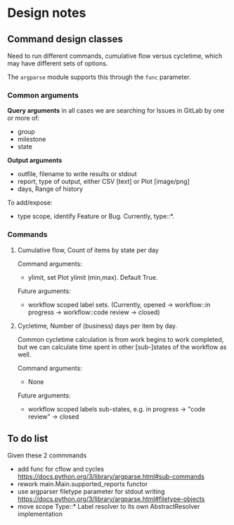 # Design notes

## Command design classes

Need to run different commands, cumulative flow versus cycletime, which may have different sets of options.

The `argparse` module supports this through the `func` parameter.

### Common arguments

**Query arguments** in all cases we are searching for Issues in GitLab by one or more of:

- group
- milestone
- state

**Output arguments**
- outfile, filename to write results or stdout
- report, type of output, either CSV [text] or Plot [image/png]
- days, Range of history

To add/expose:
- type scope, identify Feature or Bug. Currently, type::*.


### Commands

1. Cumulative flow, Count of items by state per day

    Command arguments:

    - ylimit, set Plot ylimit (min,max). Default True.

    Future arguments:

    - workflow scoped label sets. (Currently, opened -> workflow::in progress -> workflow::code review -> closed)

2. Cycletime, Number of (business) days per item by day.

    Common cycletime calculation is from work begins to work completed, but we can calculate time spent in other [sub-]states of the workflow as well.

    Command arguments:

    - None

    Future arguments:

    - workflow scoped labels sub-states, e.g. in progress -> "code review" -> closed

## To do list

Given these 2 commmands

- add func for cflow and cycles https://docs.python.org/3/library/argparse.html#sub-commands
- rework main.Main.supported_reports functor
- use argparser filetype parameter for stdout writing https://docs.python.org/3/library/argparse.html#filetype-objects
- move scope Type::* Label resolver to its own AbstractResolver implementation
